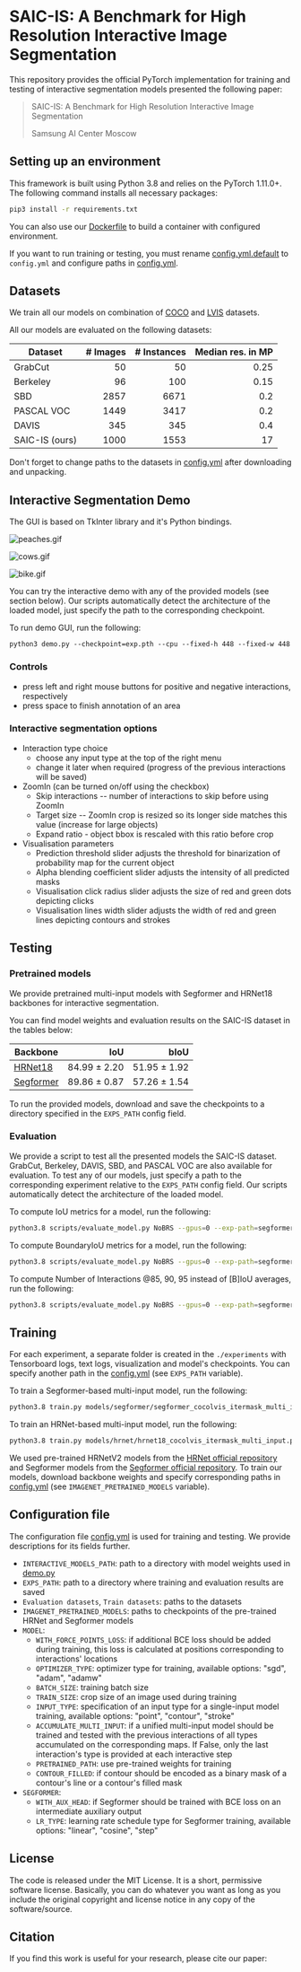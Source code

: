 # SAIC-IS: A Benchmark for High Resolution Interactive Image Segmentation
This repository provides the official PyTorch implementation for training and testing of interactive segmentation models presented the following paper:
> SAIC-IS: A Benchmark for High Resolution Interactive Image Segmentation
>
> Samsung AI Center Moscow

## Setting up an environment
This framework is built using Python 3.8 and relies on the PyTorch 1.11.0+.
The following command installs all necessary packages:

```.bash
pip3 install -r requirements.txt
```

You can also use our [Dockerfile](./Dockerfile) to build a container with configured environment.

If you want to run training or testing, you must rename [config.yml.default](./config.yml.default) to `config.yml` and configure paths in [config.yml](./config.yml).

## Datasets
We train all our models on combination of [COCO](http://cocodataset.org) and [LVIS](https://www.lvisdataset.org) datasets.

All our models are evaluated on the following datasets:

| **Dataset**    | **\# Images** | **\# Instances** | **Median res. in MP** |
|----------------|--------------:|-----------------:|----------------------:|
| GrabCut        |            50 |               50 |                  0.25 |
| Berkeley       |            96 |              100 |                  0.15 |
| SBD            |          2857 |             6671 |                   0.2 |
| PASCAL VOC     |          1449 |             3417 |                   0.2 |
| DAVIS          |           345 |              345 |                   0.4 |
| SAIC-IS (ours) |          1000 |             1553 |                    17 |

Don't forget to change paths to the datasets in [config.yml](./config.yml) after downloading and unpacking.

## Interactive Segmentation Demo
The GUI is based on TkInter library and it's Python bindings.

![peaches.gif](images/peaches.gif)

![cows.gif](images/cows.gif)

![bike.gif](images/bike.gif)

You can try the interactive demo with any of the provided models (see section below).
Our scripts automatically detect the architecture of the loaded model, just specify the path to the corresponding checkpoint.

To run demo GUI, run the following:
```
python3 demo.py --checkpoint=exp.pth --cpu --fixed-h 448 --fixed-w 448
```

### Controls
* press left and right mouse buttons for positive and negative interactions, respectively
* press space to finish annotation of an area

### Interactive segmentation options
* Interaction type choice
    * choose any input type at the top of the right menu
    * change it later when required (progress of the previous interactions will be saved)
* ZoomIn (can be turned on/off using the checkbox)
    * Skip interactions -- number of interactions to skip before using ZoomIn
    * Target size -- ZoomIn crop is resized so its longer side matches this value (increase for large objects)
    * Expand ratio - object bbox is rescaled with this ratio before crop
* Visualisation parameters
    * Prediction threshold slider adjusts the threshold for binarization of probability map for the current object
    * Alpha blending coefficient slider adjusts the intensity of all predicted masks
    * Visualisation click radius slider adjusts the size of red and green dots depicting clicks
    * Visualisation lines width slider adjusts the width of red and green lines depicting contours and strokes

## Testing

### Pretrained models
We provide pretrained multi-input models with Segformer and HRNet18 backbones for interactive segmentation.

You can find model weights and evaluation results on the SAIC-IS dataset in the tables below:

|      **Backbone**      |    **IoU**     |    **bIoU**    |
|------------------------|---------------:|---------------:|
| [HRNet18][hrnet18]     | 84.99 $\pm$ 2.20 | 51.95 $\pm$ 1.92 |
| [Segformer][segformer] | 89.86 $\pm$ 0.87 | 57.26 $\pm$ 1.54 |

[hrnet18]: https://github.com/SamsungLabs/saic-is/releases/download/v1.0/hrnet18_multi.pth
[segformer]: https://github.com/SamsungLabs/saic-is/releases/download/v1.0/segformer_multi.pth

To run the provided models, download and save the checkpoints to a directory specified in the `EXPS_PATH` config field.

### Evaluation
We provide a script to test all the presented models the SAIC-IS dataset.
GrabCut, Berkeley, DAVIS, SBD, and PASCAL VOC are also available for evaluation.
To test any of our models, just specify a path to the corresponding experiment relative to the `EXPS_PATH` config field.
Our scripts automatically detect the architecture of the loaded model.

To compute IoU metrics for a model, run the following:
```.bash
python3.8 scripts/evaluate_model.py NoBRS --gpus=0 --exp-path=segformer_multi.pth --datasets=SAIC_IS --fixed-h=448 --fixed-w=448 --max-size=1000
```

To compute BoundaryIoU metrics for a model, run the following:
```.bash
python3.8 scripts/evaluate_model.py NoBRS --gpus=0 --exp-path=segformer_multi.pth --datasets=SAIC_IS --fixed-h=448 --fixed-w=448 --max-size=1000 --boundary-iou
```

To compute Number of Interactions @85, 90, 95 instead of [B]IoU averages, run the following:
```.bash
python3.8 scripts/evaluate_model.py NoBRS --gpus=0 --exp-path=segformer_multi.pth --datasets=GrabCut,Berkeley,DAVIS,SBD,PascalVOC,SAIC_IS --fixed-h=448 --fixed-w=448 --max-size=1000 [--boundary-iou] --noi
```

## Training

For each experiment, a separate folder is created in the `./experiments` with Tensorboard logs, text logs, visualization and model's checkpoints.
You can specify another path in the [config.yml](./config.yml) (see `EXPS_PATH` variable).

To train a Segformer-based multi-input model, run the following:
```.bash
python3.8 train.py models/segformer/segformer_cocolvis_itermask_multi_input.py --gpus=0,1,2,3 --workers=8 --exp-name=exp
```

To train an HRNet-based multi-input model, run the following:
```.bash
python3.8 train.py models/hrnet/hrnet18_cocolvis_itermask_multi_input.py --gpus=0,1 --workers=8 --exp-name=exp
```

We used pre-trained HRNetV2 models from the [HRNet official repository](https://github.com/HRNet/HRNet-Image-Classification)
and Segformer models from the [Segformer official repository](https://github.com/NVlabs/SegFormer).
To train our models, download backbone weights and specify corresponding paths in [config.yml](./config.yml) (see `IMAGENET_PRETRAINED_MODELS` variable).

## Configuration file
The configuration file [config.yml](./config.yml) is used for training and testing.
We provide descriptions for its fields further.

* `INTERACTIVE_MODELS_PATH`: path to a directory with model weights used in [demo.py](./demo.py)
* `EXPS_PATH`: path to a directory where training and evaluation results are saved
* `Evaluation datasets`, `Train datasets`: paths to the datasets
* `IMAGENET_PRETRAINED_MODELS`: paths to checkpoints of the pre-trained HRNet and Segformer models
* `MODEL`:
  * `WITH_FORCE_POINTS_LOSS`: if additional BCE loss should be added during training, this loss is calculated at positions corresponding to interactions' locations
  * `OPTIMIZER_TYPE`: optimizer type for training, available options: "sgd", "adam", "adamw"
  * `BATCH_SIZE`: training batch size
  * `TRAIN_SIZE`: crop size of an image used during training
  * `INPUT_TYPE`: specification of an input type for a single-input model training, available options: "point", "contour", "stroke"
  * `ACCUMULATE_MULTI_INPUT`: if a unified multi-input model should be trained and tested with the previous interactions of all types accumulated on the corresponding maps.
    If False, only the last interaction's type is provided at each interactive step
  * `PRETRAINED_PATH`: use pre-trained weights for training
  * `CONTOUR_FILLED`: if contour should be encoded as a binary mask of a contour's line or a contour's filled mask
* `SEGFORMER`:
  * `WITH_AUX_HEAD`: if Segformer should be trained with BCE loss on an intermediate auxiliary output
  * `LR_TYPE`: learning rate schedule type for Segformer training, available options: "linear", "cosine", "step"

## License
The code is released under the MIT License.
It is a short, permissive software license.
Basically, you can do whatever you want as long as you include the original copyright and license notice in any copy of the software/source.

## Citation
If you find this work is useful for your research, please cite our paper:
